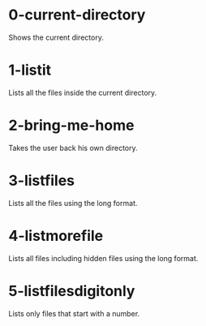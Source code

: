 # 0-current-directory
Shows the current directory.
# 1-listit 
Lists all the files inside the current directory.

# 2-bring-me-home
Takes the user back his own directory.

# 3-listfiles
Lists all the files using the long format.

# 4-listmorefile
Lists all files including hidden files using the long format.

# 5-listfilesdigitonly
Lists only files that start with a number.
